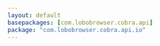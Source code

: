 ```yaml
---
layout: default
basepackages: [com.lobobrowser.cobra.api]
package: "com.lobobrowser.cobra.api.io"
---
```

